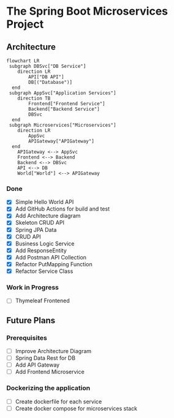 # The Spring Boot Microservices Project

## Architecture
```mermaid
flowchart LR
 subgraph DBSvc["DB Service"]
    direction LR
        API["DB API"]
        DB[("Database")]
  end
 subgraph AppSvc["Application Services"]
    direction TB
        Frontend["Frontend Service"]
        Backend["Backend Service"]
        DBSvc
  end
 subgraph Microservices["Microservices"]
    direction LR
        AppSvc
        APIGateway["APIGateway"]
  end
    APIGateway <--> AppSvc
    Frontend <--> Backend
    Backend <--> DBSvc
    API <--> DB
    World["World"] <--> APIGateway
```
### Done
- [x] Simple Hello World API
- [x] Add GitHub Actions for build and test
- [x] Add Architecture diagram
- [x] Skeleton CRUD API
- [x] Spring JPA Data
- [x] CRUD API
- [x] Business Logic Service
- [x] Add ResponseEntity
- [x] Add Postman API Collection
- [x] Refactor PutMapping Function
- [x] Refactor Service Class

### Work in Progress
- [ ] Thymeleaf Frontened

## Future Plans
### Prerequisites
- [ ] Improve Architecture Diagram
- [ ] Spring Data Rest for DB
- [ ] Add API Gateway
- [ ] Add Frontend Microservice
### Dockerizing the application
- [ ] Create dockerfile for each service
- [ ] Create docker compose for microservices stack
